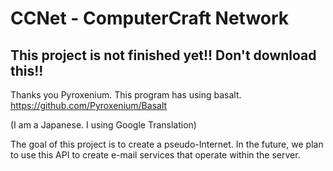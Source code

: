 # CCNet - ComputerCraft Network
## **This project is not finished yet!! Don't download this!!**


Thanks you Pyroxenium.
This program has using basalt.
https://github.com/Pyroxenium/Basalt

(I am a Japanese. I using Google Translation)

The goal of this project is to create a pseudo-Internet.
In the future, we plan to use this API to create e-mail services that operate within the server.
